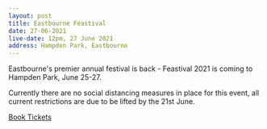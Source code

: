 ```yaml
---
layout: post
title: Eastbourne Feastival
date: 27-06-2021
live-date: 12pm, 27 June 2021
address: Hampden Park, Eastbourne
---
```


Eastbourne's premier annual festival is back - Feastival 2021 is coming to Hampden Park, June 25-27.

Currently there are no social distancing measures in place for this event, all current restrictions are due to be lifted by the 21st June.

[Book Tickets](https://onlineticketseller.com/events/?id=2841)